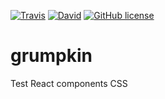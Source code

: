 [![Travis](https://img.shields.io/travis/gcedo/grumpkin.svg)]()
[![David](https://img.shields.io/david/gcedo/grumpkin.svg)]()
[![GitHub license](https://img.shields.io/badge/license-MIT-blue.svg)](https://raw.githubusercontent.com/gcedo/grumpkin/master/LICENSE)
# grumpkin
Test React components CSS
